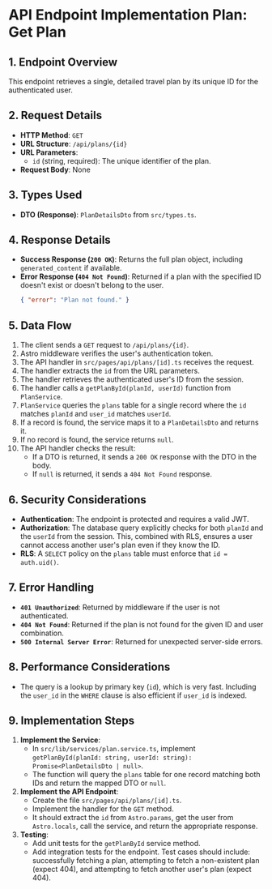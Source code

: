 # API Endpoint Implementation Plan: Get Plan

## 1. Endpoint Overview
This endpoint retrieves a single, detailed travel plan by its unique ID for the authenticated user.

## 2. Request Details
- **HTTP Method**: `GET`
- **URL Structure**: `/api/plans/{id}`
- **URL Parameters**:
  - `id` (string, required): The unique identifier of the plan.
- **Request Body**: None

## 3. Types Used
- **DTO (Response)**: `PlanDetailsDto` from `src/types.ts`.

## 4. Response Details
- **Success Response (`200 OK`)**: Returns the full plan object, including `generated_content` if available.
- **Error Response (`404 Not Found`)**: Returned if a plan with the specified ID doesn't exist or doesn't belong to the user.
  ```json
  { "error": "Plan not found." }
  ```

## 5. Data Flow
1. The client sends a `GET` request to `/api/plans/{id}`.
2. Astro middleware verifies the user's authentication token.
3. The API handler in `src/pages/api/plans/[id].ts` receives the request.
4. The handler extracts the `id` from the URL parameters.
5. The handler retrieves the authenticated user's ID from the session.
6. The handler calls a `getPlanById(planId, userId)` function from `PlanService`.
7. `PlanService` queries the `plans` table for a single record where the `id` matches `planId` and `user_id` matches `userId`.
8. If a record is found, the service maps it to a `PlanDetailsDto` and returns it.
9. If no record is found, the service returns `null`.
10. The API handler checks the result:
    - If a DTO is returned, it sends a `200 OK` response with the DTO in the body.
    - If `null` is returned, it sends a `404 Not Found` response.

## 6. Security Considerations
- **Authentication**: The endpoint is protected and requires a valid JWT.
- **Authorization**: The database query explicitly checks for both `planId` and the `userId` from the session. This, combined with RLS, ensures a user cannot access another user's plan even if they know the ID.
- **RLS**: A `SELECT` policy on the `plans` table must enforce that `id = auth.uid()`.

## 7. Error Handling
- **`401 Unauthorized`**: Returned by middleware if the user is not authenticated.
- **`404 Not Found`**: Returned if the plan is not found for the given ID and user combination.
- **`500 Internal Server Error`**: Returned for unexpected server-side errors.

## 8. Performance Considerations
- The query is a lookup by primary key (`id`), which is very fast. Including the `user_id` in the `WHERE` clause is also efficient if `user_id` is indexed.

## 9. Implementation Steps
1. **Implement the Service**:
   - In `src/lib/services/plan.service.ts`, implement `getPlanById(planId: string, userId: string): Promise<PlanDetailsDto | null>`.
   - The function will query the `plans` table for one record matching both IDs and return the mapped DTO or `null`.
2. **Implement the API Endpoint**:
   - Create the file `src/pages/api/plans/[id].ts`.
   - Implement the handler for the `GET` method.
   - It should extract the `id` from `Astro.params`, get the user from `Astro.locals`, call the service, and return the appropriate response.
3. **Testing**:
   - Add unit tests for the `getPlanById` service method.
   - Add integration tests for the endpoint. Test cases should include: successfully fetching a plan, attempting to fetch a non-existent plan (expect 404), and attempting to fetch another user's plan (expect 404).
